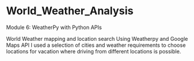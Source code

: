 # World_Weather_Analysis
Module 6: WeatherPy with Python APIs

World Weather mapping and location search
Using Weatherpy and Google Maps API I used a selection of cities and weather requirements to choose locations for vacation where driving from different locations is possible.
